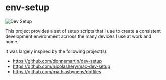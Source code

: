 # env-setup

![Dev Setup](https://cdn4.iconfinder.com/data/icons/others/512/1_laptop-settings-512.png)

This project provides a set of setup scripts that I use to create a consistent development environment acrross the many devices I use at work and home.

It was largely inspired by the following project(s): 

* <https://github.com/donnemartin/dev-setup>
* <https://github.com/nicolashery/mac-dev-setup>
* <https://github.com/mathiasbynens/dotfiles>
